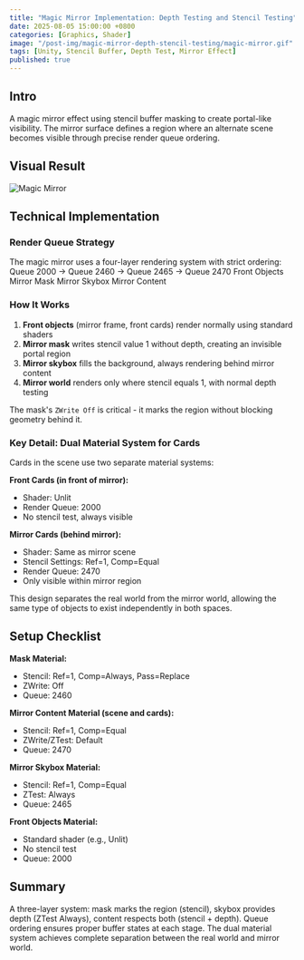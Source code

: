 ```yaml
---
title: "Magic Mirror Implementation: Depth Testing and Stencil Testing"
date: 2025-08-05 15:00:00 +0800
categories: [Graphics, Shader]
image: "/post-img/magic-mirror-depth-stencil-testing/magic-mirror.gif"
tags: [Unity, Stencil Buffer, Depth Test, Mirror Effect]
published: true
---
```


## Intro

A magic mirror effect using stencil buffer masking to create portal-like visibility. The mirror surface defines a region where an alternate scene becomes visible through precise render queue ordering.

## Visual Result

![Magic Mirror](/post-img/magic-mirror-depth-stencil-testing/magic-mirror.gif)

## Technical Implementation

### Render Queue Strategy

The magic mirror uses a four-layer rendering system with strict ordering:
Queue 2000 → Queue 2460 → Queue 2465 → Queue 2470
Front Objects  Mirror Mask  Mirror Skybox  Mirror Content

### How It Works

1. **Front objects** (mirror frame, front cards) render normally using standard shaders
2. **Mirror mask** writes stencil value 1 without depth, creating an invisible portal region
3. **Mirror skybox** fills the background, always rendering behind mirror content
4. **Mirror world** renders only where stencil equals 1, with normal depth testing

The mask's `ZWrite Off` is critical - it marks the region without blocking geometry behind it.

### Key Detail: Dual Material System for Cards

Cards in the scene use two separate material systems:

**Front Cards (in front of mirror):**
- Shader: Unlit
- Render Queue: 2000
- No stencil test, always visible

**Mirror Cards (behind mirror):**
- Shader: Same as mirror scene
- Stencil Settings: Ref=1, Comp=Equal
- Render Queue: 2470
- Only visible within mirror region

This design separates the real world from the mirror world, allowing the same type of objects to exist independently in both spaces.

## Setup Checklist

**Mask Material:**
- Stencil: Ref=1, Comp=Always, Pass=Replace
- ZWrite: Off
- Queue: 2460

**Mirror Content Material (scene and cards):**
- Stencil: Ref=1, Comp=Equal
- ZWrite/ZTest: Default
- Queue: 2470

**Mirror Skybox Material:**
- Stencil: Ref=1, Comp=Equal
- ZTest: Always
- Queue: 2465

**Front Objects Material:**
- Standard shader (e.g., Unlit)
- No stencil test
- Queue: 2000

## Summary

A three-layer system: mask marks the region (stencil), skybox provides depth (ZTest Always), content respects both (stencil + depth). Queue ordering ensures proper buffer states at each stage. The dual material system achieves complete separation between the real world and mirror world.




